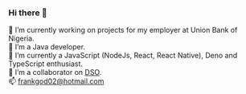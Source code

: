 ### Hi there 👋
🔭  I’m currently working on projects for my employer at Union Bank of Nigeria. <br />
🔭  I’m a Java developer. <br />
🌱  I’m currently a JavaScript (NodeJs, React, React Native), Deno and TypeScript enthusiast. <br />
🔭  I’m a collaborator on [DSO](https://github.com/manyuanrong/dso). <br />
 📫  frankgod02@hotmail.com
 
 
<!--
**tksilicon/tksilicon** is a ✨ _special_ ✨ repository because its `README.md` (this file) appears on your GitHub profile.

Here are some ideas to get you started:

🔭 I’m currently working on projects for my employr at Union Bank of Nigeria
🔭 I’m a collaborator on [DSO!](https://github.com/manyuanrong/dso). 
🌱 I’m currently learning JavaScript and its frameworks
 📫 frankgod02@hotmail.com
 
- 👯 I’m looking to collaborate on ...
- 🤔 I’m looking for help with ...
- 💬 Ask me about ...
- 😄 Pronouns: ...
- ⚡ Fun fact: ...
-->
